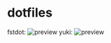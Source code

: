 # dotfiles
fstdot:
![preview](https://raw.githubusercontent.com/obsqrbtz/dotfiles/master/fstdot/scrot.png)
yuki:
![preview](https://raw.githubusercontent.com/obsqrbtz/dotfiles/master/yuki/yuki.png)
